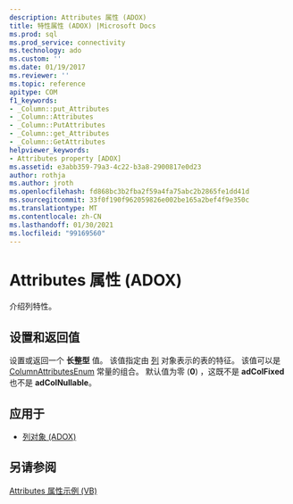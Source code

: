 ```yaml
---
description: Attributes 属性 (ADOX)
title: 特性属性 (ADOX) |Microsoft Docs
ms.prod: sql
ms.prod_service: connectivity
ms.technology: ado
ms.custom: ''
ms.date: 01/19/2017
ms.reviewer: ''
ms.topic: reference
apitype: COM
f1_keywords:
- _Column::put_Attributes
- _Column::Attributes
- _Column::PutAttributes
- _Column::get_Attributes
- _Column::GetAttributes
helpviewer_keywords:
- Attributes property [ADOX]
ms.assetid: e3abb359-79a3-4c22-b3a8-2900817e0d23
author: rothja
ms.author: jroth
ms.openlocfilehash: fd868bc3b2fba2f59a4fa75abc2b2865fe1dd41d
ms.sourcegitcommit: 33f0f190f962059826e002be165a2bef4f9e350c
ms.translationtype: MT
ms.contentlocale: zh-CN
ms.lasthandoff: 01/30/2021
ms.locfileid: "99169560"
---
```

# <a name="attributes-property-adox"></a>Attributes 属性 (ADOX)
介绍列特性。  
  
## <a name="settings-and-return-values"></a>设置和返回值  
 设置或返回一个 **长整型** 值。 该值指定由 [列](./column-object-adox.md) 对象表示的表的特征。 该值可以是 [ColumnAttributesEnum](./columnattributesenum.md) 常量的组合。 默认值为零 (**0**) ，这既不是 **adColFixed** 也不是 **adColNullable**。  
  
## <a name="applies-to"></a>应用于  
  
- [列对象 (ADOX)](./column-object-adox.md)  
  
## <a name="see-also"></a>另请参阅  
 [Attributes 属性示例 (VB)](./attributes-property-example-vb.md)